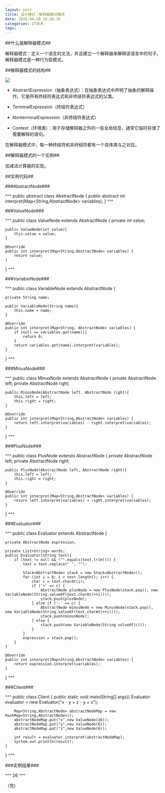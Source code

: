 ```yaml
---
layout: post
title: 设计模式：解释器模式模式
date: 2016-06-28 19:28:39
categories: IT技术
tags:
---
```


##什么是解释器模式##

解释器模式：定义一个语言的文法，并且建立一个解释器来解释该语言中的句子。解释器模式是一种行为型模式。

##解释器模式的结构##

![]({{site:url}}/assets/20160628/interpreter.png)

 - AbstractExpression（抽象表达式）：在抽象表达式中声明了抽象的解释操作。它是所有终结符表达式和非终结符表达式的父类。

 - TerminalExpression（终结符表达式）

 - NonterminalExpression（非终结符表达式）

 - Context（环境类）：用于存储解释器之外的一些全局信息，通常它临时存储了需要解释的语句。

在解释器模式中，每一种终结符和非终结符都有一个具体类与之对应。

##解释器模式的一个实例##

加减法计算器的实现。

##实例代码##

###AbstractNode###

^^^
public abstract class AbstractNode {
    public abstract int interpret(Map<String,AbstractNode> variables);
}
^^^

###ValueNode###

^^^
public class ValueNode extends AbstractNode {
    private int value;

    public ValueNode(int value){
        this.value = value;
    }

    @Override
    public int interpret(Map<String,AbstractNode> variables) {
        return value;
    }
}
^^^

###VariableNode###

^^^
public class VariableNode extends AbstractNode {

    private String name;

    public VariableNode(String name){
        this.name = name;
    }
    
    @Override
    public int interpret(Map<String, AbstractNode> variables) {
        if (null == variables.get(name)){
            return 0;
        }
        return variables.get(name).interpret(variables);
    }
}
^^^

###MinusNode###

^^^
public class MinusNode extends AbstractNode {
    private AbstractNode left;
    private AbstractNode right;

    public MinusNode(AbstractNode left, AbstractNode right){
        this.left = left;
        this.right = right;
    }

    @Override
    public int interpret(Map<String,AbstractNode> variables) {
        return left.interpret(variables) - right.interpret(variables);
    }
}
^^^

###PlusNode###

^^^
public class PlusNode extends AbstractNode {
    private AbstractNode left;
    private AbstractNode right;

    public PlusNode(AbstractNode left, AbstractNode right){
        this.left = left;
        this.right = right;
    }

    @Override
    public int interpret(Map<String,AbstractNode> variables) {
        return left.interpret(variables) + right.interpret(variables);
    }
}
^^^

###Evaluator###

^^^
public class Evaluator extends AbstractNode {

    private AbstractNode expression;

    private List<String> words;
    public Evaluator(String text){
        if (text != null && !"".equals(text.trim())) {
            text = text.replace(" ", "");

            Stack<AbstractNode> stack = new Stack<AbstractNode>();
            for (int i = 0; i < text.length(); i++) {
                char c = text.charAt(i);
                if ('+' == c) {
                    AbstractNode plusNode = new PlusNode(stack.pop(), new VariableNode(String.valueOf(text.charAt(++i))));
                    stack.push(plusNode);
                } else if ('-' == c) {
                    AbstractNode minusNode = new MinusNode(stack.pop(), new VariableNode(String.valueOf(text.charAt(++i))));
                    stack.push(minusNode);
                } else {
                    stack.push(new VariableNode(String.valueOf(c)));
                }
            }
            expression = stack.pop();
        }
    }

    @Override
    public int interpret(Map<String,AbstractNode> variables) {
        return expression.interpret(variables);
    }
}
^^^

###Client###

^^^
public class Client {
    public static void main(String[] args){
        Evaluator evaluator = new Evaluator("x - y + z - y + x");

        Map<String,AbstractNode> abstractNodeMap = new HashMap<String,AbstractNode>();
        abstractNodeMap.put("x",new ValueNode(16));
        abstractNodeMap.put("y",new ValueNode(6));
        abstractNodeMap.put("z",new ValueNode(6));

        int result = evaluator.interpret(abstractNodeMap);
        System.out.println(result);
    }
}
^^^

###实例结果###

^^^
26
^^^

（完）
